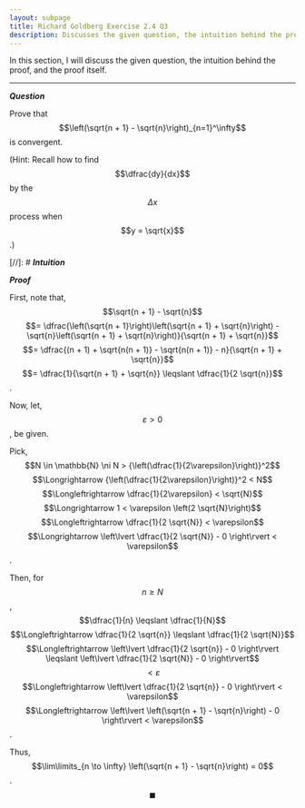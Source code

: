 ```yaml
---
layout: subpage
title: Richard Goldberg Exercise 2.4 Q3
description: Discusses the given question, the intuition behind the proof, and the proof itself
---
```


In this section, I will discuss the given question, the intuition behind the proof, and the
proof itself.

---

_**Question**_

Prove that $$\left(\sqrt{n + 1} - \sqrt{n}\right)_{n=1}^\infty$$ is convergent.

(Hint: Recall how to find $$\dfrac{dy}{dx}$$ by the $$\Delta x$$ process when $$y = \sqrt{x}$$.)

[//]: # _**Intuition**_

_**Proof**_

First, note that, $$\sqrt{n + 1} - \sqrt{n}$$
$$= \dfrac{\left(\sqrt{n + 1}\right)\left(\sqrt{n + 1} + \sqrt{n}\right) - \sqrt{n}\left(\sqrt{n + 1} + \sqrt{n}\right)}{\sqrt{n + 1} + \sqrt{n}}$$
$$= \dfrac{(n + 1) + \sqrt{n(n + 1)} - \sqrt{n(n + 1)} - n}{\sqrt{n + 1} + \sqrt{n}}$$
$$= \dfrac{1}{\sqrt{n + 1} + \sqrt{n}} \leqslant \dfrac{1}{2 \sqrt{n}}$$.

Now, let, $$\varepsilon > 0$$, be given.

Pick, $$N \in \mathbb{N} \ni N > {\left(\dfrac{1}{2\varepsilon}\right)}^2$$
$$\Longrightarrow {\left(\dfrac{1}{2\varepsilon}\right)}^2 < N$$ $$\Longleftrightarrow \dfrac{1}{2\varepsilon} < \sqrt{N}$$
$$\Longrightarrow 1 < \varepsilon \left(2 \sqrt{N}\right)$$ $$\Longleftrightarrow \dfrac{1}{2 \sqrt{N}} < \varepsilon$$
$$\Longrightarrow \left\lvert \dfrac{1}{2 \sqrt{N}} - 0 \right\rvert < \varepsilon$$.

Then, for $$n \geqslant N$$, $$\dfrac{1}{n} \leqslant \dfrac{1}{N}$$
$$\Longleftrightarrow \dfrac{1}{2 \sqrt{n}} \leqslant \dfrac{1}{2 \sqrt{N}}$$
$$\Longleftrightarrow \left\lvert \dfrac{1}{2 \sqrt{n}} - 0 \right\rvert \leqslant \left\lvert \dfrac{1}{2 \sqrt{N}} - 0 \right\rvert$$
$$< \varepsilon$$ $$\Longleftrightarrow \left\lvert \dfrac{1}{2 \sqrt{n}} - 0 \right\rvert < \varepsilon$$
$$\Longleftrightarrow \left\lvert \left(\sqrt{n + 1} - \sqrt{n}\right) - 0 \right\rvert < \varepsilon$$.

Thus, $$\lim\limits_{n \to \infty} \left(\sqrt{n + 1} - \sqrt{n}\right) = 0$$. $$\blacksquare$$
